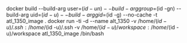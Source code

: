 docker build --build-arg user=$(id -un) --build-arg group=$(id -gn) --build-arg uid=$(id -u) --build-arg gid=$(id -g) --no-cache -t atl_1350_image .
docker run -ti -d --name alt_1350 -v /home/$(id -u)/.ssh:/home/$(id -u)/.ssh -v /home/$(id -u)/workspace:/home/$(id -u)/workspace atl_1350_image /bin/bash
